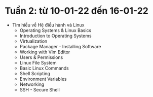 # Tuần 2: từ 10-01-22 đến 16-01-22
- Tìm hiểu về Hệ điều hành và Linux
	- Operating Systems & Linux Basics
	- Introduction to Operating Systems
	- Virtualization
	- Package Manager - Installing Software
	- Working with Vim Editor
	- Users & Permissions
	- Linux File System
	- Basic Linux Commands
	- Shell Scripting
	- Environment Variables
	- Networking
	- SSH - Secure Shell